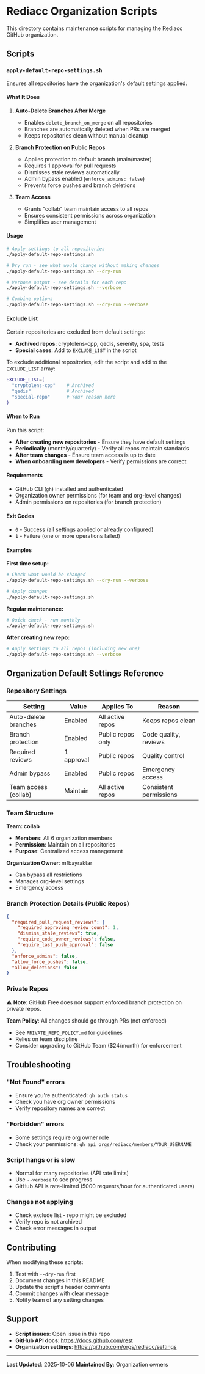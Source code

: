 # Rediacc Organization Scripts

This directory contains maintenance scripts for managing the Rediacc GitHub organization.

## Scripts

### `apply-default-repo-settings.sh`

Ensures all repositories have the organization's default settings applied.

#### What It Does

1. **Auto-Delete Branches After Merge**
   - Enables `delete_branch_on_merge` on all repositories
   - Branches are automatically deleted when PRs are merged
   - Keeps repositories clean without manual cleanup

2. **Branch Protection on Public Repos**
   - Applies protection to default branch (main/master)
   - Requires 1 approval for pull requests
   - Dismisses stale reviews automatically
   - Admin bypass enabled (`enforce_admins: false`)
   - Prevents force pushes and branch deletions

3. **Team Access**
   - Grants "collab" team maintain access to all repos
   - Ensures consistent permissions across organization
   - Simplifies user management

#### Usage

```bash
# Apply settings to all repositories
./apply-default-repo-settings.sh

# Dry run - see what would change without making changes
./apply-default-repo-settings.sh --dry-run

# Verbose output - see details for each repo
./apply-default-repo-settings.sh --verbose

# Combine options
./apply-default-repo-settings.sh --dry-run --verbose
```

#### Exclude List

Certain repositories are excluded from default settings:

- **Archived repos**: cryptolens-cpp, qedis, serenity, spa, tests
- **Special cases**: Add to `EXCLUDE_LIST` in the script

To exclude additional repositories, edit the script and add to the `EXCLUDE_LIST` array:

```bash
EXCLUDE_LIST=(
  "cryptolens-cpp"    # Archived
  "qedis"             # Archived
  "special-repo"      # Your reason here
)
```

#### When to Run

Run this script:

- **After creating new repositories** - Ensure they have default settings
- **Periodically** (monthly/quarterly) - Verify all repos maintain standards
- **After team changes** - Ensure team access is up to date
- **When onboarding new developers** - Verify permissions are correct

#### Requirements

- GitHub CLI (`gh`) installed and authenticated
- Organization owner permissions (for team and org-level changes)
- Admin permissions on repositories (for branch protection)

#### Exit Codes

- `0` - Success (all settings applied or already configured)
- `1` - Failure (one or more operations failed)

#### Examples

**First time setup:**
```bash
# Check what would be changed
./apply-default-repo-settings.sh --dry-run --verbose

# Apply changes
./apply-default-repo-settings.sh
```

**Regular maintenance:**
```bash
# Quick check - run monthly
./apply-default-repo-settings.sh
```

**After creating new repo:**
```bash
# Apply settings to all repos (including new one)
./apply-default-repo-settings.sh --verbose
```

## Organization Default Settings Reference

### Repository Settings

| Setting | Value | Applies To | Reason |
|---------|-------|------------|--------|
| Auto-delete branches | Enabled | All active repos | Keeps repos clean |
| Branch protection | Enabled | Public repos only | Code quality, reviews |
| Required reviews | 1 approval | Public repos | Quality control |
| Admin bypass | Enabled | Public repos | Emergency access |
| Team access (collab) | Maintain | All active repos | Consistent permissions |

### Team Structure

**Team: collab**
- **Members**: All 6 organization members
- **Permission**: Maintain on all repositories
- **Purpose**: Centralized access management

**Organization Owner**: mfbayraktar
- Can bypass all restrictions
- Manages org-level settings
- Emergency access

### Branch Protection Details (Public Repos)

```json
{
  "required_pull_request_reviews": {
    "required_approving_review_count": 1,
    "dismiss_stale_reviews": true,
    "require_code_owner_reviews": false,
    "require_last_push_approval": false
  },
  "enforce_admins": false,
  "allow_force_pushes": false,
  "allow_deletions": false
}
```

### Private Repos

⚠️ **Note**: GitHub Free does not support enforced branch protection on private repos.

**Team Policy**: All changes should go through PRs (not enforced)
- See `PRIVATE_REPO_POLICY.md` for guidelines
- Relies on team discipline
- Consider upgrading to GitHub Team ($24/month) for enforcement

## Troubleshooting

### "Not Found" errors
- Ensure you're authenticated: `gh auth status`
- Check you have org owner permissions
- Verify repository names are correct

### "Forbidden" errors
- Some settings require org owner role
- Check your permissions: `gh api orgs/rediacc/members/YOUR_USERNAME`

### Script hangs or is slow
- Normal for many repositories (API rate limits)
- Use `--verbose` to see progress
- GitHub API is rate-limited (5000 requests/hour for authenticated users)

### Changes not applying
- Check exclude list - repo might be excluded
- Verify repo is not archived
- Check error messages in output

## Contributing

When modifying these scripts:

1. Test with `--dry-run` first
2. Document changes in this README
3. Update the script's header comments
4. Commit changes with clear message
5. Notify team of any setting changes

## Support

- **Script issues**: Open issue in this repo
- **GitHub API docs**: https://docs.github.com/rest
- **Organization settings**: https://github.com/orgs/rediacc/settings

---

**Last Updated**: 2025-10-06
**Maintained By**: Organization owners
